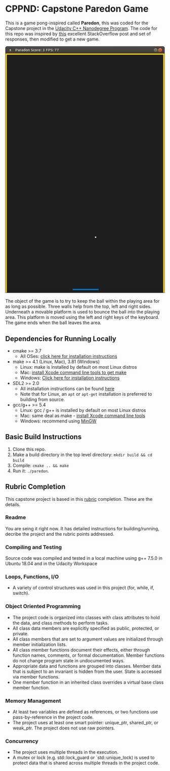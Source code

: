 # CPPND: Capstone Paredon Game

This is a game pong-inspired called **Paredon**, this was coded for the Capstone project in the [Udacity C++ Nanodegree Program](https://www.udacity.com/course/c-plus-plus-nanodegree--nd213). The code for this repo was inspired by [this](https://codereview.stackexchange.com/questions/212296/snake-game-in-c-with-sdl) excellent StackOverflow post and set of responses, then modified to get a new game.

<img src="paredon.png"/>

The object of the game is to try to keep the ball within the playing area for as long as possible. Three walls help from the top, left and right sides. Underneath a movable platform is used to bounce the ball into the playing area. This platform is moved using the left and right keys of the keyboard. The game ends when the ball leaves the area.

## Dependencies for Running Locally
* cmake >= 3.7
  * All OSes: [click here for installation instructions](https://cmake.org/install/)
* make >= 4.1 (Linux, Mac), 3.81 (Windows)
  * Linux: make is installed by default on most Linux distros
  * Mac: [install Xcode command line tools to get make](https://developer.apple.com/xcode/features/)
  * Windows: [Click here for installation instructions](http://gnuwin32.sourceforge.net/packages/make.htm)
* SDL2 >= 2.0
  * All installation instructions can be found [here](https://wiki.libsdl.org/Installation)
  * Note that for Linux, an `apt` or `apt-get` installation is preferred to building from source.
* gcc/g++ >= 5.4
  * Linux: gcc / g++ is installed by default on most Linux distros
  * Mac: same deal as make - [install Xcode command line tools](https://developer.apple.com/xcode/features/)
  * Windows: recommend using [MinGW](http://www.mingw.org/)

## Basic Build Instructions

1. Clone this repo.
2. Make a build directory in the top level directory: `mkdir build && cd build`
3. Compile: `cmake .. && make`
4. Run it: `./paredon`.

## Rubric Completion

This capstone project is based in this [rubric](https://review.udacity.com/#!/rubrics/2533/view) completion. These are the details.

### Readme

You are seing it right now. It has detailed instructions for building/running, decribe the project and the rubric points addressed.

### Compiling and Testing

Source code was compiled and tested in a local machine using g++ 7.5.0 in Ubuntu 18.04 and in the Udacity Workspace

### Loops, Functions, I/O

* A variety of control structures was used in this project (for, while, if, switch).

### Object Oriented Programming

* The project code is organized into classes with class attributes to hold the data, and class methods to perform tasks. 
* All class data members are explicitly specified as public, protected, or private.
* All class members that are set to argument values are initialized through member initialization lists.
* All class member functions document their effects, either through function names, comments, or formal documentation. Member functions do not change program state in undocumented ways.
* Appropriate data and functions are grouped into classes. Member data that is subject to an invariant is hidden from the user. State is accessed via member functions.
* One member function in an inherited class overrides a virtual base class member function.

### Memory Management

* At least two variables are defined as references, or two functions use pass-by-reference in the project code.
* The project uses at least one smart pointer: unique_ptr, shared_ptr, or weak_ptr. The project does not use raw pointers.

### Concurrency

* The project uses multiple threads in the execution.
* A mutex or lock (e.g. std::lock_guard or `std::unique_lock) is used to protect data that is shared across multiple threads in the project code.

